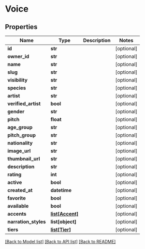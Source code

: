 # Voice

## Properties
Name | Type | Description | Notes
------------ | ------------- | ------------- | -------------
**id** | **str** |  | [optional] 
**owner_id** | **str** |  | [optional] 
**name** | **str** |  | [optional] 
**slug** | **str** |  | [optional] 
**visibility** | **str** |  | [optional] 
**species** | **str** |  | [optional] 
**artist** | **str** |  | [optional] 
**verified_artist** | **bool** |  | [optional] 
**gender** | **str** |  | [optional] 
**pitch** | **float** |  | [optional] 
**age_group** | **str** |  | [optional] 
**pitch_group** | **str** |  | [optional] 
**nationality** | **str** |  | [optional] 
**image_url** | **str** |  | [optional] 
**thumbnail_url** | **str** |  | [optional] 
**description** | **str** |  | [optional] 
**rating** | **int** |  | [optional] 
**active** | **bool** |  | [optional] 
**created_at** | **datetime** |  | [optional] 
**favorite** | **bool** |  | [optional] 
**available** | **bool** |  | [optional] 
**accents** | [**list[Accent]**](Accent.md) |  | [optional] 
**narration_styles** | **list[object]** |  | [optional] 
**tiers** | [**list[Tier]**](Tier.md) |  | [optional] 

[[Back to Model list]](../README.md#documentation-for-models) [[Back to API list]](../README.md#documentation-for-api-endpoints) [[Back to README]](../README.md)


